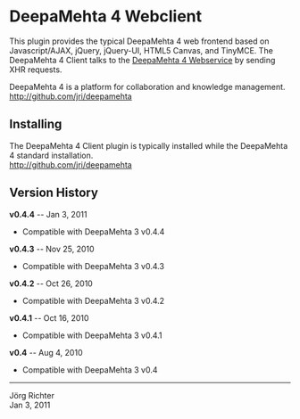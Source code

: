 
DeepaMehta 4 Webclient
======================

This plugin provides the typical DeepaMehta 4 web frontend based on Javascript/AJAX, jQuery, jQuery-UI, HTML5 Canvas, and TinyMCE. The DeepaMehta 4 Client talks to the [DeepaMehta 4 Webservice](http://github.com/jri/deepamehta3-server) by sending XHR requests.

DeepaMehta 4 is a platform for collaboration and knowledge management.  
<http://github.com/jri/deepamehta>


Installing
----------

The DeepaMehta 4 Client plugin is typically installed while the DeepaMehta 4 standard installation.  
<http://github.com/jri/deepamehta>


Version History
---------------

**v0.4.4** -- Jan 3, 2011

* Compatible with DeepaMehta 3 v0.4.4

**v0.4.3** -- Nov 25, 2010

* Compatible with DeepaMehta 3 v0.4.3

**v0.4.2** -- Oct 26, 2010

* Compatible with DeepaMehta 3 v0.4.2

**v0.4.1** -- Oct 16, 2010

* Compatible with DeepaMehta 3 v0.4.1

**v0.4** -- Aug 4, 2010

* Compatible with DeepaMehta 3 v0.4


------------
Jörg Richter  
Jan 3, 2011
